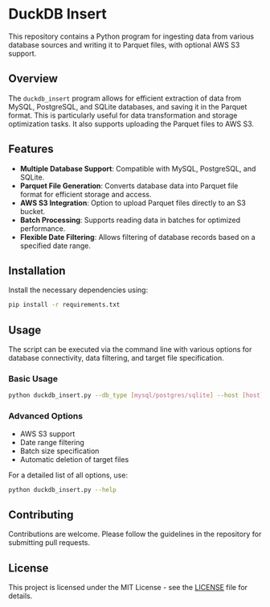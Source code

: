 # DuckDB Insert

This repository contains a Python program for ingesting data from various database sources and writing it to Parquet files, with optional AWS S3 support.

## Overview

The `duckdb_insert` program allows for efficient extraction of data from MySQL, PostgreSQL, and SQLite databases, and saving it in the Parquet format. This is particularly useful for data transformation and storage optimization tasks. It also supports uploading the Parquet files to AWS S3.

## Features

- **Multiple Database Support**: Compatible with MySQL, PostgreSQL, and SQLite.
- **Parquet File Generation**: Converts database data into Parquet file format for efficient storage and access.
- **AWS S3 Integration**: Option to upload Parquet files directly to an S3 bucket.
- **Batch Processing**: Supports reading data in batches for optimized performance.
- **Flexible Date Filtering**: Allows filtering of database records based on a specified date range.

## Installation

Install the necessary dependencies using:

```bash
pip install -r requirements.txt
```

## Usage

The script can be executed via the command line with various options for database connectivity, data filtering, and target file specification.

### Basic Usage

```bash
python duckdb_insert.py --db_type [mysql/postgres/sqlite] --host [host] --port [port] --user [username] --password [password] --database [dbname] --table_name [tablename] --target_path [path/to/save/parquet/files]
```

### Advanced Options

- AWS S3 support
- Date range filtering
- Batch size specification
- Automatic deletion of target files

For a detailed list of all options, use:

```bash
python duckdb_insert.py --help
```

## Contributing

Contributions are welcome. Please follow the guidelines in the repository for submitting pull requests.

## License

This project is licensed under the MIT License - see the [LICENSE](LICENSE) file for details.
